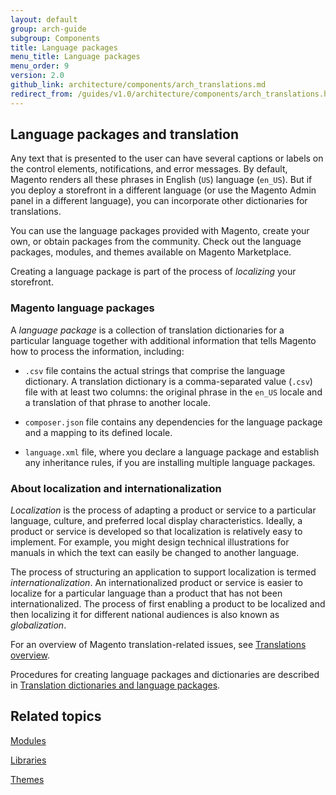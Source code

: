 ```yaml
---
layout: default
group: arch-guide 
subgroup: Components 
title: Language packages
menu_title: Language packages
menu_order: 9
version: 2.0
github_link: architecture/components/arch_translations.md
redirect_from: /guides/v1.0/architecture/components/arch_translations.html
---
```


<h2 id="m2arch-translations-overview">Language packages and translation</h2>

Any text that is presented to the user can have several captions or labels on the control elements, notifications, and error messages.  By default, Magento renders all these phrases in English (`US`) language (`en_US`). But if you deploy a storefront in a different language (or use the Magento Admin panel in a different language), you can incorporate other dictionaries for translations. 

You can use the language packages provided with Magento, create your own, or obtain packages from the community. Check out the language packages, modules, and themes available on Magento Marketplace. 

Creating a language package is part of the process of <i>localizing</i> your storefront. 

<h3>Magento language packages</h3>

A <i>language package</i> is  a collection of translation dictionaries for a particular language together with additional information that tells Magento how to process the information, including:

* `.csv` file contains the actual strings that comprise the language dictionary. A translation dictionary is a comma-separated value (`.csv`) file with at least two columns: the original phrase in the `en_US` locale and a translation of that phrase to another locale.

* `composer.json` file contains any dependencies for the language package and a mapping to its defined locale.

* `language.xml` file, where you declare a language package and establish any inheritance rules, if you are installing multiple language packages. 

<h3>About localization and internationalization</h3>
<i>Localization</i>  is the process of adapting a product or service to a particular language, culture, and preferred local display characteristics.  Ideally, a product or service is developed so that localization is relatively easy to implement.  For example, you might design technical illustrations for manuals in which the text can easily be changed to another language. 

The process of structuring an application to support localization is termed <i>internationalization</i>. An internationalized product or service is easier to localize for a particular language than a product that has not been internationalized. The process of first enabling a product to be localized and then localizing it for different national audiences is also known as <i>globalization</i>.


For an overview of Magento translation-related issues, see <a href="{{page.baseurl}}frontend-dev-guide/translations/xlate.html">Translations overview</a>. 

Procedures for creating language packages and dictionaries are described in <a href="{{page.baseurl}}config-guide/cli/config-cli-subcommands-i18n.html#config-cli-subcommands-xlate-dict-trans">Translation dictionaries and language packages</a>.

<h2 id="m2arch-related">Related topics</h2>

<a href="{{page.baseurl}}architecture/archi_perspectives/components/modules/mod_intro.html">Modules</a>

<a href="{{page.baseurl}}architecture/archi_perspectives/components/arch_libraries.html">Libraries</a>

<a href="{{page.baseurl}}architecture/archi_perspectives/components/arch_themes.html">Themes</a>



